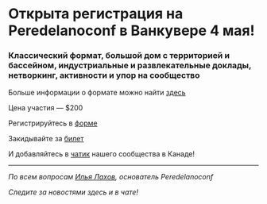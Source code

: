 # Открыта регистрация на **Peredelanoconf** в Ванкувере 4 мая!

### Классический формат, большой дом с территорией и бассейном, индустриальные и развлекательные доклады, нетворкинг, активности и упор на сообщество

Больше информации о формате можно найти [здесь](/./confs/standard.md)

Цена участия — $200

Регистрируйтесь в [форме](https://airtable.com/appbRs7OEZzeCA0B0/pagjx50BLnnzEqbfU/form)

Закидывайте за [билет](/./guides/how-to-pay.md)

И добавляйтесь в [чатик](https://t.me/peredelano_canada) нашего сообщества в Канаде! 

---

_По всем вопросам [Илья Лахов](https://t.me/ilakhov), основатель Peredelanoconf_

_Следите за новостями здесь и в чате!_
